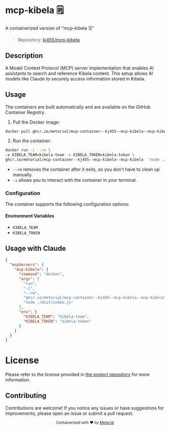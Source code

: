 
# mcp-kibela 🗒️

A containerized version of "mcp-kibela 🗒️"

> Repository: [kj455/mcp-kibela](https://github.com/kj455/mcp-kibela)

## Description

A Model Context Protocol (MCP) server implementation that enables AI assistants to search and reference Kibela content. This setup allows AI models like Claude to securely access information stored in Kibela.


## Usage

The containers are built automatically and are available on the GitHub Container Registry.

1. Pull the Docker image:

```bash
docker pull ghcr.io/metorial/mcp-container--kj455--mcp-kibela--mcp-kibela
```

2. Run the container:

```bash
docker run -i --rm \ 
-e KIBELA_TEAM=kibela-team -e KIBELA_TOKEN=kibela-token \
ghcr.io/metorial/mcp-container--kj455--mcp-kibela--mcp-kibela  "node ./dist/index.js"
```

- `--rm` removes the container after it exits, so you don't have to clean up manually.
- `-i` allows you to interact with the container in your terminal.



### Configuration

The container supports the following configuration options:




#### Environment Variables

- `KIBELA_TEAM`
- `KIBELA_TOKEN`




## Usage with Claude

```json
{
  "mcpServers": {
    "mcp-kibela": {
      "command": "docker",
      "args": [
        "run",
        "-i",
        "--rm",
        "ghcr.io/metorial/mcp-container--kj455--mcp-kibela--mcp-kibela",
        "node ./dist/index.js"
      ],
      "env": {
        "KIBELA_TEAM": "kibela-team",
        "KIBELA_TOKEN": "kibela-token"
      }
    }
  }
}
```

# License

Please refer to the license provided in [the project repository](https://github.com/kj455/mcp-kibela) for more information.

## Contributing

Contributions are welcome! If you notice any issues or have suggestions for improvements, please open an issue or submit a pull request.

<div align="center">
  <sub>Containerized with ❤️ by <a href="https://metorial.com">Metorial</a></sub>
</div>
  